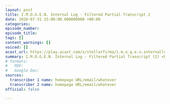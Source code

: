 ```yaml
---
layout: post
title: I.M.O.G.E.N. Internal Log - Filtered Partial Transcript 2
date: 2020-07-31 15:00:00.000000000 +00:00
categories: 
episode_number: 
episode_title: 
tags: []
content_warnings: []
voiced: []
acast_url: https://play.acast.com/s/stellarfirma/i.m.o.g.e.n.internallog-filteredpartialtranscript-2-
summary: I.M.O.G.E.N. Internal Log - Filtered Partial Transcript (2) <br/><br/>I.M.O.G.E.N. Internal Log request approved, filtered partial transcript provided.
# formats:
#   PDF: 
#   Google Doc: 
sources:
  transcriber 1 name: homepage URL/email/whatever
  transcriber 2 name: homepage URL/email/whatever
official: false

---
```



